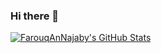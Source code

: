 ### Hi there 👋

<!--
**FarouqAnNajaby/FarouqAnNajaby** is a ✨ _special_ ✨ repository because its `README.md` (this file) appears on your GitHub profile.

Here are some ideas to get you started:

- 🔭 I’m currently working on Aku Pintar Indonesia
- 🌱 I’m currently learning Android
- 👯 I’m looking to collaborate on ...
- 🤔 I’m looking for help with ...
- 💬 Ask me about ...
- 📫 How to reach me: ...
- 😄 Pronouns: ...
- ⚡ Fun fact: ...
-->

<a href="https://github.com/denandrapr/FarouqAnNajaby">
  <img align="center" src="https://github-readme-stats.vercel.app/api?username=FarouqAnNajaby&show_icons=true&line_height=27&count_private=true&title_color=000000&text_color=000000&icon_color=FAC051" alt="FarouqAnNajaby's GitHub Stats" />
</a>
